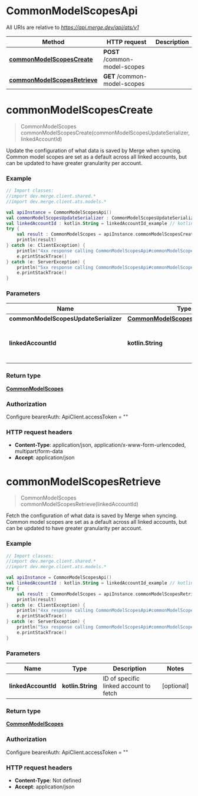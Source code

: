 # CommonModelScopesApi

All URIs are relative to *https://api.merge.dev/api/ats/v1*

Method | HTTP request | Description
------------- | ------------- | -------------
[**commonModelScopesCreate**](CommonModelScopesApi.md#commonModelScopesCreate) | **POST** /common-model-scopes | 
[**commonModelScopesRetrieve**](CommonModelScopesApi.md#commonModelScopesRetrieve) | **GET** /common-model-scopes | 


<a name="commonModelScopesCreate"></a>
# **commonModelScopesCreate**
> CommonModelScopes commonModelScopesCreate(commonModelScopesUpdateSerializer, linkedAccountId)



Update the configuration of what data is saved by Merge when syncing. Common model scopes are set as a default across all linked accounts, but can be updated to have greater granularity per account.

### Example
```kotlin
// Import classes:
//import dev.merge.client.shared.*
//import dev.merge.client.ats.models.*

val apiInstance = CommonModelScopesApi()
val commonModelScopesUpdateSerializer : CommonModelScopesUpdateSerializer =  // CommonModelScopesUpdateSerializer | 
val linkedAccountId : kotlin.String = linkedAccountId_example // kotlin.String | ID of specific linked account to fetch
try {
    val result : CommonModelScopes = apiInstance.commonModelScopesCreate(commonModelScopesUpdateSerializer, linkedAccountId)
    println(result)
} catch (e: ClientException) {
    println("4xx response calling CommonModelScopesApi#commonModelScopesCreate")
    e.printStackTrace()
} catch (e: ServerException) {
    println("5xx response calling CommonModelScopesApi#commonModelScopesCreate")
    e.printStackTrace()
}
```

### Parameters

Name | Type | Description  | Notes
------------- | ------------- | ------------- | -------------
 **commonModelScopesUpdateSerializer** | [**CommonModelScopesUpdateSerializer**](CommonModelScopesUpdateSerializer.md)|  |
 **linkedAccountId** | **kotlin.String**| ID of specific linked account to fetch | [optional]

### Return type

[**CommonModelScopes**](CommonModelScopes.md)

### Authorization


Configure bearerAuth:
    ApiClient.accessToken = ""

### HTTP request headers

 - **Content-Type**: application/json, application/x-www-form-urlencoded, multipart/form-data
 - **Accept**: application/json

<a name="commonModelScopesRetrieve"></a>
# **commonModelScopesRetrieve**
> CommonModelScopes commonModelScopesRetrieve(linkedAccountId)



Fetch the configuration of what data is saved by Merge when syncing. Common model scopes are set as a default across all linked accounts, but can be updated to have greater granularity per account.

### Example
```kotlin
// Import classes:
//import dev.merge.client.shared.*
//import dev.merge.client.ats.models.*

val apiInstance = CommonModelScopesApi()
val linkedAccountId : kotlin.String = linkedAccountId_example // kotlin.String | ID of specific linked account to fetch
try {
    val result : CommonModelScopes = apiInstance.commonModelScopesRetrieve(linkedAccountId)
    println(result)
} catch (e: ClientException) {
    println("4xx response calling CommonModelScopesApi#commonModelScopesRetrieve")
    e.printStackTrace()
} catch (e: ServerException) {
    println("5xx response calling CommonModelScopesApi#commonModelScopesRetrieve")
    e.printStackTrace()
}
```

### Parameters

Name | Type | Description  | Notes
------------- | ------------- | ------------- | -------------
 **linkedAccountId** | **kotlin.String**| ID of specific linked account to fetch | [optional]

### Return type

[**CommonModelScopes**](CommonModelScopes.md)

### Authorization


Configure bearerAuth:
    ApiClient.accessToken = ""

### HTTP request headers

 - **Content-Type**: Not defined
 - **Accept**: application/json

